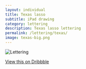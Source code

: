 ```yaml
---
layout: individual
title: Texas lasso
subtitle: iPad drawing
category: lettering
description: Texas lasso lettering
permalink: /lettering/texas/
image: texas-big.png
---
```


<img src="../../../../../img/lettering/texas-big.png" alt="Lettering" title="Texas Lettering" />

[View this on Dribbble](http://drbl.in/gIDh)